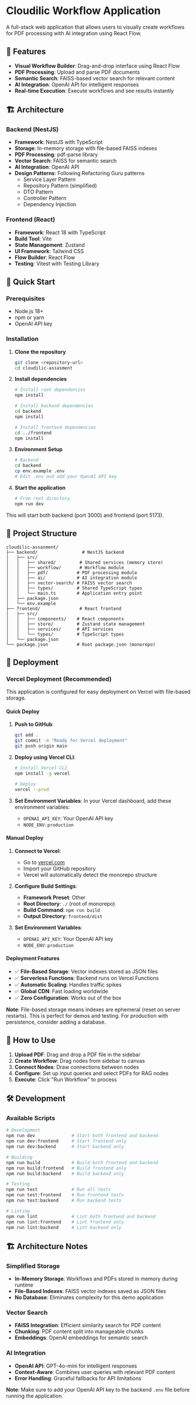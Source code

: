 # Cloudilic Workflow Application

A full-stack web application that allows users to visually create workflows for PDF processing with AI integration using React Flow.

## 🎯 Features

- **Visual Workflow Builder**: Drag-and-drop interface using React Flow
- **PDF Processing**: Upload and parse PDF documents
- **Semantic Search**: FAISS-based vector search for relevant content
- **AI Integration**: OpenAI API for intelligent responses
- **Real-time Execution**: Execute workflows and see results instantly

## 🏗️ Architecture

### Backend (NestJS)

- **Framework**: NestJS with TypeScript
- **Storage**: In-memory storage with file-based FAISS indexes
- **PDF Processing**: pdf-parse library
- **Vector Search**: FAISS for semantic search
- **AI Integration**: OpenAI API
- **Design Patterns**: Following Refactoring Guru patterns
  - Service Layer Pattern
  - Repository Pattern (simplified)
  - DTO Pattern
  - Controller Pattern
  - Dependency Injection

### Frontend (React)

- **Framework**: React 18 with TypeScript
- **Build Tool**: Vite
- **State Management**: Zustand
- **UI Framework**: Tailwind CSS
- **Flow Builder**: React Flow
- **Testing**: Vitest with Testing Library

## 🚀 Quick Start

### Prerequisites

- Node.js 18+
- npm or yarn
- OpenAI API key

### Installation

1. **Clone the repository**

   ```bash
   git clone <repository-url>
   cd cloudilic-assasment
   ```

2. **Install dependencies**

   ```bash
   # Install root dependencies
   npm install

   # Install backend dependencies
   cd backend
   npm install

   # Install frontend dependencies
   cd ../frontend
   npm install
   ```

3. **Environment Setup**

   ```bash
   # Backend
   cd backend
   cp env.example .env
   # Edit .env and add your OpenAI API key
   ```

4. **Start the application**
   ```bash
   # From root directory
   npm run dev
   ```

This will start both backend (port 3000) and frontend (port 5173).

## 📁 Project Structure

```
cloudilic-assasment/
├── backend/                 # NestJS backend
│   ├── src/
│   │   ├── shared/         # Shared services (memory store)
│   │   ├── workflow/       # Workflow module
│   │   ├── pdf/           # PDF processing module
│   │   ├── ai/            # AI integration module
│   │   ├── vector-search/ # FAISS vector search
│   │   ├── types/         # Shared TypeScript types
│   │   └── main.ts        # Application entry point
│   ├── package.json
│   └── env.example
├── frontend/               # React frontend
│   ├── src/
│   │   ├── components/    # React components
│   │   ├── store/         # Zustand state management
│   │   ├── services/      # API services
│   │   └── types/         # TypeScript types
│   └── package.json
└── package.json           # Root package.json (monorepo)
```

## 🚀 Deployment

### Vercel Deployment (Recommended)

This application is configured for easy deployment on Vercel with file-based storage.

#### Quick Deploy

1. **Push to GitHub**:

   ```bash
   git add .
   git commit -m "Ready for Vercel deployment"
   git push origin main
   ```

2. **Deploy using Vercel CLI**:

   ```bash
   # Install Vercel CLI
   npm install -g vercel

   # Deploy
   vercel --prod
   ```

3. **Set Environment Variables**:
   In your Vercel dashboard, add these environment variables:
   - `OPENAI_API_KEY`: Your OpenAI API key
   - `NODE_ENV`: `production`

#### Manual Deploy

1. **Connect to Vercel**:
   - Go to [vercel.com](https://vercel.com)
   - Import your GitHub repository
   - Vercel will automatically detect the monorepo structure

2. **Configure Build Settings**:
   - **Framework Preset**: Other
   - **Root Directory**: `./` (root of monorepo)
   - **Build Command**: `npm run build`
   - **Output Directory**: `frontend/dist`

3. **Set Environment Variables**:
   - `OPENAI_API_KEY`: Your OpenAI API key
   - `NODE_ENV`: `production`

#### Deployment Features

- ✅ **File-Based Storage**: Vector indexes stored as JSON files
- ✅ **Serverless Functions**: Backend runs on Vercel Functions
- ✅ **Automatic Scaling**: Handles traffic spikes
- ✅ **Global CDN**: Fast loading worldwide
- ✅ **Zero Configuration**: Works out of the box

**Note**: File-based storage means indexes are ephemeral (reset on server restarts). This is perfect for demos and testing. For production with persistence, consider adding a database.

## 🎯 How to Use

1. **Upload PDF**: Drag and drop a PDF file in the sidebar
2. **Create Workflow**: Drag nodes from sidebar to canvas
3. **Connect Nodes**: Draw connections between nodes
4. **Configure**: Set up input queries and select PDFs for RAG nodes
5. **Execute**: Click "Run Workflow" to process

## 🛠️ Development

### Available Scripts

```bash
# Development
npm run dev              # Start both frontend and backend
npm run dev:frontend     # Start frontend only
npm run dev:backend      # Start backend only

# Building
npm run build            # Build both frontend and backend
npm run build:frontend   # Build frontend only
npm run build:backend    # Build backend only

# Testing
npm run test             # Run all tests
npm run test:frontend    # Run frontend tests
npm run test:backend     # Run backend tests

# Linting
npm run lint             # Lint both frontend and backend
npm run lint:frontend    # Lint frontend only
npm run lint:backend     # Lint backend only
```

## 🏗️ Architecture Notes

### Simplified Storage

- **In-Memory Storage**: Workflows and PDFs stored in memory during runtime
- **File-Based Indexes**: FAISS vector indexes saved as JSON files
- **No Database**: Eliminates complexity for this demo application

### Vector Search

- **FAISS Integration**: Efficient similarity search for PDF content
- **Chunking**: PDF content split into manageable chunks
- **Embeddings**: OpenAI embeddings for semantic search

### AI Integration

- **OpenAI API**: GPT-4o-mini for intelligent responses
- **Context-Aware**: Combines user queries with relevant PDF content
- **Error Handling**: Graceful fallbacks for API limitations

**Note**: Make sure to add your OpenAI API key to the backend `.env` file before running the application.
